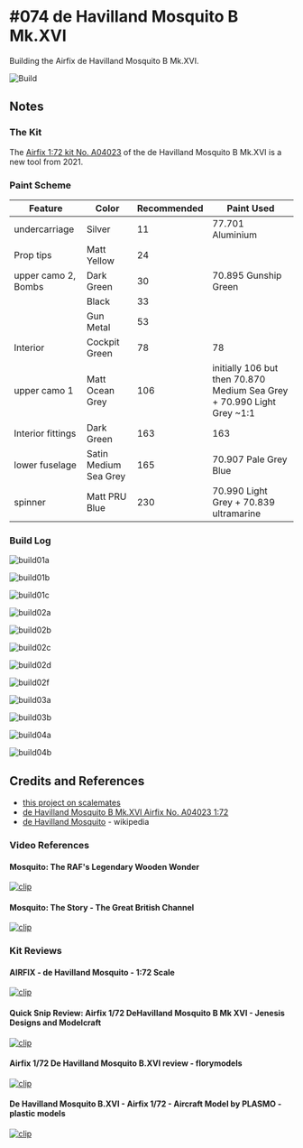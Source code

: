 # #074 de Havilland Mosquito B Mk.XVI

Building the Airfix de Havilland Mosquito B Mk.XVI.

![Build](./assets/Mosquito_build.jpg?raw=true)

## Notes

### The Kit

The [Airfix 1:72 kit No. A04023](https://www.scalemates.com/kits/airfix-a04023-havilland-mosquito-b-mkxvi--1324974)
of the de Havilland Mosquito B Mk.XVI is a new tool from 2021.

### Paint Scheme

| Feature               | Color                 | Recommended | Paint Used                              |
|-----------------------|-----------------------|-------------|-----------------------------------------|
| undercarriage         | Silver                | 11          | 77.701 Aluminium                        |
| Prop tips             | Matt Yellow           | 24          |                                         |
| upper camo 2, Bombs   | Dark Green            | 30          | 70.895 Gunship Green                                      |
|                       | Black                 | 33          |                                         |
|                       | Gun Metal             | 53          |                                         |
| Interior              | Cockpit Green         | 78          | 78                                      |
| upper camo 1          | Matt Ocean Grey       | 106         | initially 106 but then 70.870 Medium Sea Grey + 70.990 Light Grey ~1:1 |
| Interior fittings     | Dark Green            | 163         | 163                                     |
| lower fuselage        | Satin Medium Sea Grey | 165         | 70.907 Pale Grey Blue                   |
| spinner               | Matt PRU Blue         | 230         | 70.990 Light Grey + 70.839 ultramarine  |

### Build Log

![build01a](./assets/build01a.jpg?raw=true)

![build01b](./assets/build01b.jpg?raw=true)

![build01c](./assets/build01c.jpg?raw=true)

![build02a](./assets/build02a.jpg?raw=true)

![build02b](./assets/build02b.jpg?raw=true)

![build02c](./assets/build02c.jpg?raw=true)

![build02d](./assets/build02d.jpg?raw=true)

![build02f](./assets/build02f.jpg?raw=true)

![build03a](./assets/build03a.jpg?raw=true)

![build03b](./assets/build03b.jpg?raw=true)

![build04a](./assets/build04a.jpg?raw=true)

![build04b](./assets/build04b.jpg?raw=true)

## Credits and References

* [this project on scalemates](https://www.scalemates.com/profiles/mate.php?id=74137&p=projects&project=135584)
* [de Havilland Mosquito B Mk.XVI Airfix No. A04023 1:72](https://www.scalemates.com/kits/airfix-a04023-havilland-mosquito-b-mkxvi--1324974)
* [de Havilland Mosquito](https://en.wikipedia.org/wiki/De_Havilland_Mosquito) - wikipedia

### Video References

#### Mosquito: The RAF's Legendary Wooden Wonder

[![clip](https://img.youtube.com/vi/Z5gWrdcxc_4/0.jpg)](https://www.youtube.com/watch?v=Z5gWrdcxc_4)

#### Mosquito: The Story - The Great British Channel

[![clip](https://img.youtube.com/vi/d16aL3qKNkU/0.jpg)](https://www.youtube.com/watch?v=d16aL3qKNkU)

### Kit Reviews

#### AIRFIX - de Havilland Mosquito - 1:72 Scale

[![clip](https://img.youtube.com/vi/GigldyHXE6E/0.jpg)](https://www.youtube.com/watch?v=GigldyHXE6E)

#### Quick Snip Review: Airfix 1/72 DeHavilland Mosquito B Mk XVI - Jenesis Designs and Modelcraft

[![clip](https://img.youtube.com/vi/5hh-VfGB4Q8/0.jpg)](https://www.youtube.com/watch?v=5hh-VfGB4Q8)

#### Airfix 1/72 De Havilland Mosquito B.XVI review - florymodels

[![clip](https://img.youtube.com/vi/vfmsFzdClJE/0.jpg)](https://www.youtube.com/watch?v=vfmsFzdClJE)

#### De Havilland Mosquito B.XVI - Airfix 1/72 - Aircraft Model by PLASMO - plastic models

[![clip](https://img.youtube.com/vi/iRsc73Cvsj4/0.jpg)](https://www.youtube.com/watch?v=iRsc73Cvsj4)
